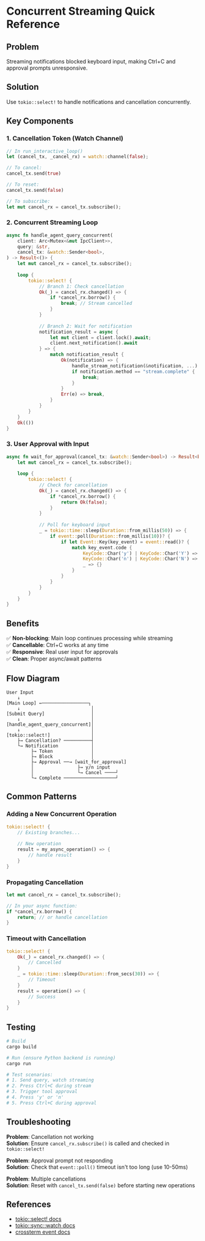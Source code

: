 # Concurrent Streaming Quick Reference

## Problem
Streaming notifications blocked keyboard input, making Ctrl+C and approval prompts unresponsive.

## Solution
Use `tokio::select!` to handle notifications and cancellation concurrently.

## Key Components

### 1. Cancellation Token (Watch Channel)
```rust
// In run_interactive_loop()
let (cancel_tx, _cancel_rx) = watch::channel(false);

// To cancel:
cancel_tx.send(true)

// To reset:
cancel_tx.send(false)

// To subscribe:
let mut cancel_rx = cancel_tx.subscribe();
```

### 2. Concurrent Streaming Loop
```rust
async fn handle_agent_query_concurrent(
    client: Arc<Mutex<&mut IpcClient>>,
    query: &str,
    cancel_tx: &watch::Sender<bool>,
) -> Result<()> {
    let mut cancel_rx = cancel_tx.subscribe();
    
    loop {
        tokio::select! {
            // Branch 1: Check cancellation
            Ok(_) = cancel_rx.changed() => {
                if *cancel_rx.borrow() {
                    break; // Stream cancelled
                }
            }
            
            // Branch 2: Wait for notification
            notification_result = async {
                let mut client = client.lock().await;
                client.next_notification().await
            } => {
                match notification_result {
                    Ok(notification) => {
                        handle_stream_notification(&notification, ...).await?;
                        if notification.method == "stream.complete" {
                            break;
                        }
                    }
                    Err(e) => break,
                }
            }
        }
    }
    Ok(())
}
```

### 3. User Approval with Input
```rust
async fn wait_for_approval(cancel_tx: &watch::Sender<bool>) -> Result<bool> {
    let mut cancel_rx = cancel_tx.subscribe();
    
    loop {
        tokio::select! {
            // Check for cancellation
            Ok(_) = cancel_rx.changed() => {
                if *cancel_rx.borrow() {
                    return Ok(false);
                }
            }
            
            // Poll for keyboard input
            _ = tokio::time::sleep(Duration::from_millis(50)) => {
                if event::poll(Duration::from_millis(10))? {
                    if let Event::Key(key_event) = event::read()? {
                        match key_event.code {
                            KeyCode::Char('y') | KeyCode::Char('Y') => return Ok(true),
                            KeyCode::Char('n') | KeyCode::Char('N') => return Ok(false),
                            _ => {}
                        }
                    }
                }
            }
        }
    }
}
```

## Benefits

✅ **Non-blocking**: Main loop continues processing while streaming  
✅ **Cancellable**: Ctrl+C works at any time  
✅ **Responsive**: Real user input for approvals  
✅ **Clean**: Proper async/await patterns  

## Flow Diagram

```
User Input
    ↓
[Main Loop] ←─────────────────┐
    ↓                          │
[Submit Query]                 │
    ↓                          │
[handle_agent_query_concurrent]│
    ↓                          │
[tokio::select!]               │
    ├→ Cancellation? ──────────┤
    └→ Notification            │
         ├→ Token              │
         ├→ Block              │
         ├→ Approval ──→ [wait_for_approval]
         │                ├→ y/n input
         │                └→ Cancel ────┘
         └→ Complete ───────────────────┘
```

## Common Patterns

### Adding a New Concurrent Operation
```rust
tokio::select! {
    // Existing branches...
    
    // New operation
    result = my_async_operation() => {
        // handle result
    }
}
```

### Propagating Cancellation
```rust
let mut cancel_rx = cancel_tx.subscribe();

// In your async function:
if *cancel_rx.borrow() {
    return; // or handle cancellation
}
```

### Timeout with Cancellation
```rust
tokio::select! {
    Ok(_) = cancel_rx.changed() => {
        // Cancelled
    }
    _ = tokio::time::sleep(Duration::from_secs(30)) => {
        // Timeout
    }
    result = operation() => {
        // Success
    }
}
```

## Testing

```bash
# Build
cargo build

# Run (ensure Python backend is running)
cargo run

# Test scenarios:
# 1. Send query, watch streaming
# 2. Press Ctrl+C during stream
# 3. Trigger tool approval
# 4. Press 'y' or 'n'
# 5. Press Ctrl+C during approval
```

## Troubleshooting

**Problem**: Cancellation not working  
**Solution**: Ensure `cancel_rx.subscribe()` is called and checked in `tokio::select!`

**Problem**: Approval prompt not responding  
**Solution**: Check that `event::poll()` timeout isn't too long (use 10-50ms)

**Problem**: Multiple cancellations  
**Solution**: Reset with `cancel_tx.send(false)` before starting new operations

## References

- [tokio::select! docs](https://docs.rs/tokio/latest/tokio/macro.select.html)
- [tokio::sync::watch docs](https://docs.rs/tokio/latest/tokio/sync/watch/index.html)
- [crossterm event docs](https://docs.rs/crossterm/latest/crossterm/event/index.html)
